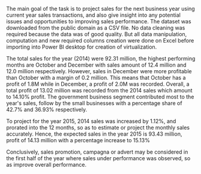 The main goal of the task is to project sales for the next business year using current year sales transactions, and also give insight into any potential issues and opportunities to improving sales performance. The dataset was downloaded from the public domain as a CSV file. No data cleaning was required because the data was of good quality. But all data manipulation, computation and new required columns creation were done on Excel before importing into Power BI desktop for creation
of virtualization.

The total sales for the year (2014) were 92.31 million, the highest performing months are October and December with sales amount of 12.4 million and 12.0 million respectively. However, sales in December were more profitable than October with
a margin of 0.2 million. This means that October has a profit of 1.8M while in December, a profit of 2.0M was recorded. Overall, a total profit of 13.02 million was recorded from the 2014 sales which amount to 14.10% profit. The government
business segment contributed most to the year's sales, follow by the small businesses with a percentage share of 42.7% and 36.93% respectively.

To project for the year 2015, 2014 sales was increased by 1.12%, and prorated into the 12 months, so as to estimate or project the monthly sales accurately. Hence, the expected sales in the year 2015 is 93.43 million, profit of 14.13 million with a percentage increase to 15.13%

Conclusively, sales promotion, campagna or advert may be considered in the first half of the year where sales under performance was observed, so as improve overall performance.
